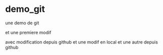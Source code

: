# demo_git
une demo de git

et une premiere modif

avec modification depuis github
et une modif en local et une autre depuis github

